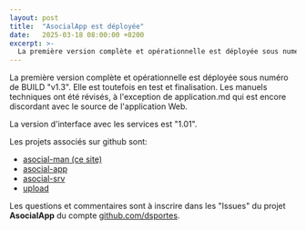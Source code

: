 ```yaml
---
layout: post
title:  "AsocialApp est déployée"
date:   2025-03-18 08:00:00 +0200
excerpt: >- 
  La première version complète et opérationnelle est déployée sous numéro de BUILD "v1.3". Elle est toutefois en test et finalisation. Les manuels techniques ont été révisés.
---
```


La première version complète et opérationnelle est déployée sous numéro de BUILD "v1.3". Elle est toutefois en test et finalisation. Les manuels techniques ont été révisés, à l'exception de application.md qui est encore discordant avec le source de l'application Web.

La version d'interface avec les services est "1.01".

Les projets associés sur github sont:
- [asocial-man (ce site)](https://github.com/dsportes/asocial-man)
- [asocial-app](https://github.com/dsportes/asocial-app)
- [asocial-srv](https://github.com/dsportes/asocial-srv)
- [upload](https://github.com/dsportes/upload)

Les questions et commentaires sont à inscrire dans les "Issues" du projet **AsocialApp** du compte [github.com/dsportes](https://github.com/dsportes?tab=projects).
